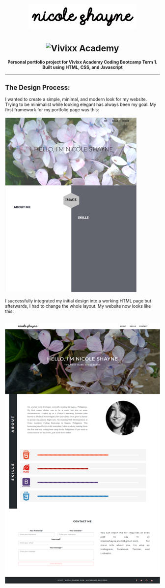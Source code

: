 <h1 align="center"><a href="https://ncleshyne.github.io" target="_blank"><img width="350" height="80" alt="Nicole Shayne" src="images/l.png"></a></h1>
<h1 align="center">
 <img width="300" height="220" src="https://vivixxacademy.com/inetcon2017/wp-content/uploads/2017/04/vivixx-academy.png" alt="Vivixx Academy" />  </a>
</h1>

<p align="center"><b>Personal portfolio project for Vivixx Academy Coding Bootcamp Term 1.<br>
Built using HTML, CSS, and Javascript
</b></p>

---


## The Design Process:

I wanted to create a simple, minimal, and modern look for my website. Trying to be minimalist while looking elegant has always been my goal. My first framework for my portfolio page was this:
<br>
<br>
![Previous](images/initial.png "Initial Framework")
<br>
<br>
I successfully integrated my initial design into a working HTML page but afterwards, I had to change the whole layout. My website now looks like this:
<br>
<br>

![Now](images/now.png "After")


